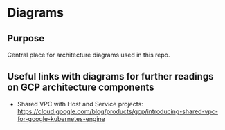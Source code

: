 # Diagrams

## Purpose
Central place for architecture diagrams used in this repo.

## Useful links with diagrams for further readings on GCP architecture components
- Shared VPC with Host and Service projects: https://cloud.google.com/blog/products/gcp/introducing-shared-vpc-for-google-kubernetes-engine